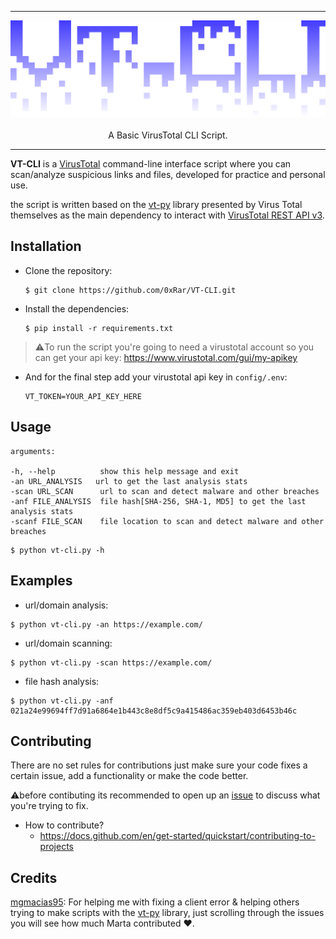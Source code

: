 <hr />
<p align="center">
    <img src="https://github.com/0xRar/VT-CLI/raw/main/images/logo.png" width=600px>
    <br />
    <br />
    A Basic VirusTotal CLI Script.
</p>
<hr />


**VT-CLI** is a [VirusTotal] command-line interface script where
you can scan/analyze suspicious links and files, developed for practice and personal use. 

the script is written based on the [vt-py] library presented by Virus Total themselves 
as the main dependency to interact with [VirusTotal REST API v3].


## Installation

- Clone the repository:
    ```
    $ git clone https://github.com/0xRar/VT-CLI.git
    ```

- Install the dependencies:
    ```
    $ pip install -r requirements.txt
    ```


> ⚠️To run the script you're going to need a virustotal account so you can get 
your api key: https://www.virustotal.com/gui/my-apikey


- And for the final step add your virustotal api key in `config/.env`:
    ```
    VT_TOKEN=YOUR_API_KEY_HERE
    ```


## Usage
```
arguments:

-h, --help          show this help message and exit
-an URL_ANALYSIS   url to get the last analysis stats
-scan URL_SCAN      url to scan and detect malware and other breaches
-anf FILE_ANALYSIS  file hash[SHA-256, SHA-1, MD5] to get the last analysis stats
-scanf FILE_SCAN    file location to scan and detect malware and other breaches
```

```
$ python vt-cli.py -h
```

## Examples
- url/domain analysis:
```
$ python vt-cli.py -an https://example.com/
```

- url/domain scanning:
```
$ python vt-cli.py -scan https://example.com/
```

- file hash analysis:
```
$ python vt-cli.py -anf 021a24e99694ff7d91a6864e1b443c8e8df5c9a415486ac359eb403d6453b46c
```

## Contributing
There are no set rules for contributions just make sure your code fixes
a certain issue, add a functionality or make the code better. 

⚠️before contibuting its recommended to open up an [issue] to
discuss what you're trying to fix.

- How to contribute?
   - https://docs.github.com/en/get-started/quickstart/contributing-to-projects


## Credits
[mgmacias95](https://github.com/mgmacias95): For helping me with fixing a client error & 
helping others trying to make scripts with the [vt-py] library, just scrolling through the
issues you will see how much Marta contributed ❤.


[VirusTotal]: https://www.virustotal.com/
[VirusTotal REST API v3]: https://developers.virustotal.com/reference/overview
[vt-py]: https://github.com/VirusTotal/vt-py/ 
[issue]: https://github.com/0xRar/VT-CLI/issues
